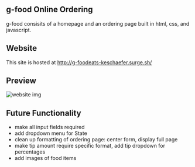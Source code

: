 ## g-food Online Ordering

g-food consisits of a homepage and an ordering page built in html, css, and javascript. 

## Website
This site is hosted at http://g-foodeats-keschaefer.surge.sh/

## Preview

![website img](https://snag.gy/tBCreg.jpg)

## Future Functionality
- make all input fields required
- add dropdown menu for State
- clean up formatting of ordering page: center form, display full page
- make tip amount require specific format, add tip dropdown for percentages
- add images of food items




